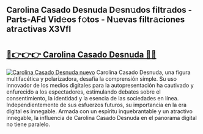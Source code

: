 ## Carolina Casado Desnuda D𝚎sn𝚞dos filtr𝚊dos - Parts-AFd Vid𝚎os f𝚘tos - N𝚞evas filtr𝚊ciones atr𝚊ctivas X3VfI

# <h2><a href="http://mb80r8.tromn.icu/?c=Carolina+Casado+Desnuda">🔗👉👉👉 Carolina Casado Desnuda 🔗🔗</a></h2>

[![Carolina Casado Desnuda nuevo](https://i.imgur.com/pEAQMta.gif)](http://mb80r8.tromn.icu/?c=Carolina+Casado+Desnuda)
Carolina Casado Desnuda, una figura multifacética y polarizadora, desafía la comprensión simple. Su uso innovador de los medios digitales para la autopresentación ha cautivado y enfurecido a los espectadores, estimulando debates sobre el consentimiento, la identidad y la esencia de las sociedades en línea. Independientemente de sus esfuerzos futuros, su importancia en la era digital es innegable. Armada con un espíritu inquebrantable y un atractivo innegable, la influencia de Carolina Casado Desnuda en el panorama digital no tiene paralelo.
